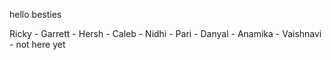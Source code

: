 hello besties

Ricky - 
Garrett - 
Hersh - 
Caleb - 
Nidhi - 
Pari - 
Danyal - 
Anamika - 
Vaishnavi - not here yet
